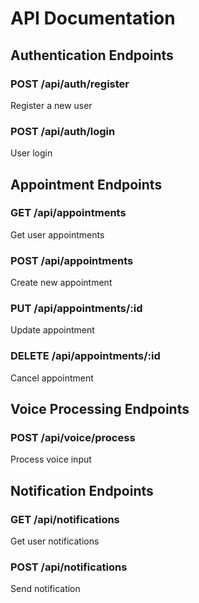 # API Documentation

## Authentication Endpoints

### POST /api/auth/register
Register a new user

### POST /api/auth/login
User login

## Appointment Endpoints

### GET /api/appointments
Get user appointments

### POST /api/appointments
Create new appointment

### PUT /api/appointments/:id
Update appointment

### DELETE /api/appointments/:id
Cancel appointment

## Voice Processing Endpoints

### POST /api/voice/process
Process voice input

## Notification Endpoints

### GET /api/notifications
Get user notifications

### POST /api/notifications
Send notification
